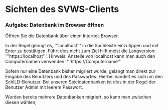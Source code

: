 # Sichten des SVWS-Clients

### Aufgabe: Datenbank im Browser öffnen
Öffnen Sie die Datenbank über einen Internet-Browser.   

In der Regel genügt es, '''localhost''' in die Suchleiste einzutippen und mit Enter zu bestätigen.
Führt dies nicht zum Ziel hilft meist die Langversion: '''https://localhost'''.
Hinweis: Anstelle von localhost kann man auch den Computernamen verwenden: '''https://Computername'''        


Sofern nur eine Datenbank bisher migriert wurde, gelangt man direkt zur Eingabe des Benutzers und des Passwortes. Hierbei handelt es sich um den SchILD-Benutzer. Bei unseren Spieldatenbanken ist dies in der Regel der Benutzer Admin mit leerem Passwort.   

Wurden bereits mehrere Datenbanken migriert, so kann man zwischen diesen wählen,









